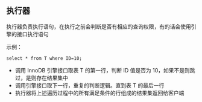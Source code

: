 ##  执行器

执行器负责执行语句，在执行之前会判断是否有相应的查询权限，有的话会使用引擎的接口执行语句

示例：

```mysql
select * from T where ID=10;
```

- 调用 InnoDB 引擎接口取表 T 的第一行，判断 ID 值是否为 10，如果不是则跳过，是则存在结果集中
- 调用引擎接口取下一行，重复的判断逻辑。直到表 T 的最后一行
- 执行器将上述遍历过程中的所有满足条件的行组成的结果集返回给客户端